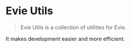 # Evie Utils

> Evie Utils is a collection of utilities for Evie.

It makes development easier and more efficient.
